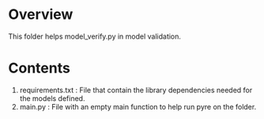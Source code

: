 # Overview

This folder helps model_verify.py in model validation.

# Contents

1. requirements.txt : File that contain the library dependencies needed for the models defined.
2. main.py : File with an empty main function to help run pyre on the folder.
